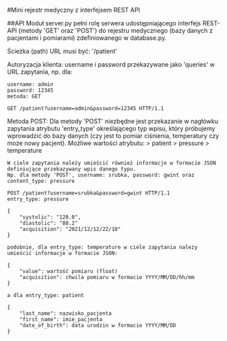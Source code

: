 #Mini rejestr medyczny z interfejsem REST API 

##API
Moduł server.py pełni rolę serwera udostępniającego interfejs REST-API (metody 'GET' oraz 'POST') do 
rejestru medycznego (bazy danych z pacjentami i pomiarami) zdefiniowanego w database.py.

Ścieżka (path) URL musi być:
    '/patient'

Autoryzacja klienta:
    username i password przekazywane jako 'queries' w URL zapytania, np. dla:
     
    username: admin
    password: 12345 
    metoda: GET
    
    GET /patient?username=admin&password=12345 HTTP/1.1

Metoda POST:
    Dla metody 'POST' niezbędne jest przekazanie w nagłówku zapytania atrybutu 'entry_type' określającego typ wpisu, 
    który próbujemy wprowadzić do bazy danych (czy jest to pomiar ciśnienia, temperatury czy może nowy pacjent).
    Możliwe wartości atrybutu:
        > patient
        > pressure
        > temperature
    
    W ciele zapytania należy umieścić również informacje w formacie JSON definiujące przekazywany wpis danego typu.
    Np. dla metody 'POST', username: srubka, password: gwint oraz content_type: pressure
    
    POST /patient?username=srubka&password=gwint HTTP/1.1
    entry_type: pressure
    
    {
        "systolic": "120.0",
        "diastolic": "80.2"
        "acquisition": "2021/12/12/22/10"
    }
    
    podobnie, dla entry_type: temperature w ciele zapytania należy umieścić informacje w formacie JSON:
    
    {
        "value": wartość pomiaru (float)
        "acquisition": chwila pomiaru w formacie YYYY/MM/DD/hh/mm
    }
    
    a dla entry_type: patient
    
    {
        "last_name": nazwisko_pacjenta
        "first_name": imie_pacjenta
        "date_of_birth": data urodzin w formacie YYYY/MM/DD
    }
